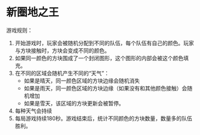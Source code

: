 # 新圈地之王

游戏规则：
1. 开始游戏时，玩家会被随机分配到不同的队伍，每个队伍有自己的颜色。玩家与方块接触时，方块会变成不同的颜色。
2. 如果同一颜色的方块围成了一个封闭图形，这个图形的内部会被这个颜色填充。
3. 在不同的区域会随机产生不同的“天气”：
    - 如果是晴天，同一颜色区域的方块边缘会随机消失
    - 如果是雨天，同一颜色区域的方块边缘（如果没有和其他颜色接触）会随机增加
    - 如果是雪天，该区域的方块更新会被暂停。
4. 每种天气会持续
5. 每局游戏持续180秒。游戏结束后，统计不同颜色的方块数量，数量多的队伍胜利。
